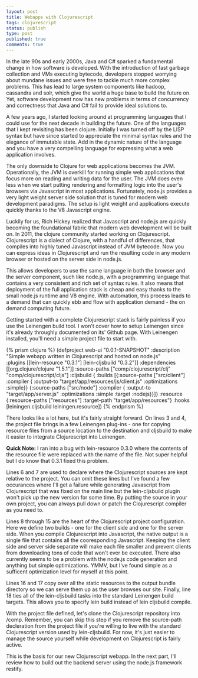 ```yaml
---
layout: post
title: Webapps with Clojurescript
tags: clojurescript
status: publish
type: post
published: true
comments: true
---
```

In the late 90s and early 2000s, Java and C# sparked a fundamental change in
how software is developed. With the introduction of fast garbage collection and
VMs executing bytecode, developers stopped worrying about mundane issues and
were free to tackle much more complex problems. This has lead to large system
components like hadoop, cassandra and solr, which give the world a huge base to
build the future on. Yet, software development now has new problems in terms of
concurrency and correctness that Java and C# fail to provide ideal solutions to.

A few years ago, I started looking around at programming languages that I could
use for the next decade in building the future. One of the languages that I kept
revisiting has been clojure. Initially I was turned off by the LISP syntax but 
have since started to appreciate the minimal syntax rules and the elegance of 
immutable state. Add in the dynamic nature of the language and you have a very
compelling language for expressing what a web application involves.

<!--EndExcerpt-->

The only downside to Clojure for web applications becomes the JVM. Operationally,
the JVM is overkill for running simple web applications that focus more on reading
and writing data for the user. The JVM does even less when we start putting rendering
and formatting logic into the user\'s browsers via Javascript in most applications.
Fortunately, node.js provides a very light weight server side solution that is tuned
for modern web development paradigms. The setup is light weight and applications
execute quickly thanks to the V8 Javascript engine.

Luckily for us, Rich Hickey realized that Javascript and node.js are quickly becoming
the foundational fabric that modern web development will be built on. In 2011, the
clojure community started working on Clojurescript. Clojurescript is a dialect of
Clojure, with a handful of differences, that compiles into highly tuned Javascript
instead of JVM bytecode. Now you can express ideas in Clojurescript and run the
resulting code in any modern browser or hosted on the server side in node.js.

This allows developers to use the same language in both the browser and the server
component, such like node.js, with a programming language that contains a very
consistent and rich set of syntax rules. It also means that deployment of the full
application stack is cheap and easy thanks to the small node.js runtime and V8
engine. With automation, this process leads to a demand that can quickly ebb and
flow with application demand - the on demand computing future.

Getting started with a complete Clojurescript stack is fairly painless if you use
the Leinengen build tool. I won\'t cover how to setup Leinengen since it\'s already
throughly documented on its\' Github page. With Leinengen installed, you\'ll need a
simple project file to start with.

{% prism clojure %}
(defproject web-ui "0.0.1-SNAPSHOT"
  :description "Simple webapp written in Clojurescript and hosted on node.js"  
  :plugins [[lein-resource "0.3.1"]
            [lein-cljsbuild "0.3.2"]]
  :dependencies [[org.clojure/clojure "1.5.1"]]
  :source-paths ["comp/clojurescript/clj"
                 "comp/clojurescript/cljs"]
  :cljsbuild {
    :builds [{:source-paths ["src/client"]
              :compiler { :output-to "target/app/resources/js/client.js"
                          :optimizations :simple}}
             {:source-paths ["src/node"]
              :compiler { :output-to "target/app/server.js"
                          :optimizations :simple
                          :target :nodejs}}]}
  :resource {:resource-paths ["resources"]
             :target-path "target/app/resources"}
  :hooks [leiningen.cljsbuild leiningen.resource])
{% endprism %}

There looks like a lot here, but it\'s fairly straight forward. On lines 3 and 4,
the project file brings in a few Leinengen plug-ins - one for copying resource
files from a source location to the destination and cljsbuild to make it easier
to integrate Clojurescript into Leinengen.

__Quick Note:__ I ran into a bug with lein-resource 0.3.0 where the contents
of the resource file were replaced with the name of the file. Not super helpful
but I do know that 0.3.1 fixed this problem.

Lines 6 and 7 are used to declare where the Clojurescript sources are kept relative
to the project. You can omit these lines but I\'ve found a few occurances where
I\'ll get a failure while generating Javascript from Clojurescript that was fixed on
the main line but the lein-cljsbuild plugin won\'t pick up the new version for some
time. By putting the source in your own project, you can always pull down or patch
the Clojurescript compiler as you need to.

Lines 8 through 15 are the heart of the Clojurescript project configuration. Here
we define two builds - one for the client side and one for the server side. When
you compile Clojurescript into Javascript, the native output is a single file that
contains all the cooresponding Javascript. Keeping the client side and server side
separate will make each file smaller and prevent clients from downloading tons of
code that won\'t ever be executed. There also currently seems to be a problem with
the node.js code generation and anything but simple optimizations. YMMV, but I\'ve
found simple as a sufficent optimization level for myself at this point.

Lines 16 and 17 copy over all the static resources to the output bundle directory
so we can serve them up as the user browses our site. Finally, line 18 ties all
of the lein-cljsbuild tasks into the standard Leinengen build targets. This allows
you to specify lein build instead of lein cljsbuild compile.

With the project file defined, let\'s clone the Clojurescript repository into /comp.
Remember, you can skip this step if you remove the source-path decleration from the
project file if you\'re willing to live with the standard Clojurescript version used
by lein-cljsbuild. For now, it\'s just easier to manage the source yourself while
development on Clojurescript is fairly active.

This is the basis for our new Clojurescript webapp. In the next part, I\'ll review 
how to build out the backend server using the node.js framework restify.


